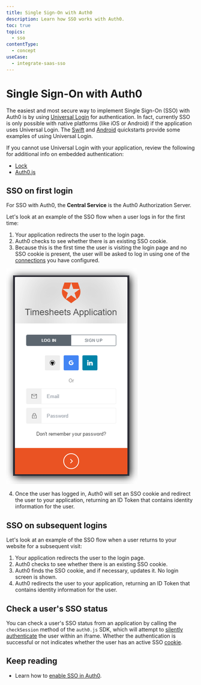 ```yaml
---
title: Single Sign-On with Auth0
description: Learn how SSO works with Auth0.
toc: true
topics:
  - sso
contentType:
  - concept
useCase:
  - integrate-saas-sso
---
```

# Single Sign-On with Auth0

The easiest and most secure way to implement Single Sign-On (SSO) with Auth0 is by using [Universal Login](/hosted-pages/login) for authentication. In fact, currently SSO is only possible with native platforms (like iOS or Android) if the application uses Universal Login. The [Swift](/quickstart/native/ios-swift/00-login) and [Android](/quickstart/native/android/00-login) quickstarts provide some examples of using Universal Login.

If you cannot use Universal Login with your application, review the following for additional info on embedded authentication:

* [Lock](/libraries/lock)
* [Auth0.js](/libraries/auth0js)

## SSO on first login

For SSO with Auth0, the **Central Service** is the Auth0 Authorization Server.

Let's look at an example of the SSO flow when a user logs in for the first time:

1. Your application redirects the user to the login page.
2. Auth0 checks to see whether there is an existing SSO cookie.
3. Because this is the first time the user is visiting the login page and no SSO cookie is present, the user will be asked to log in using one of the [connections](/connections) you have configured.

![](/media/articles/sso/single-sign-on/lock-no-sso-cookie.png)

4. Once the user has logged in, Auth0 will set an SSO cookie and redirect the user to your application, returning an ID Token that contains identity information for the user.

## SSO on subsequent logins

Let's look at an example of the SSO flow when a user returns to your website for a subsequent visit:

1. Your application redirects the user to the login page.
2. Auth0 checks to see whether there is an existing SSO cookie.
3. Auth0 finds the SSO cookie, and if necessary, updates it. No login screen is shown.
4. Auth0 redirects the user to your application, returning an ID Token that contains identity information for the user.

## Check a user's SSO status 

You can check a user's SSO status from an application by calling the `checkSession` method of the `auth0.js` SDK, which will attempt to [silently authenticate](/api-auth/tutorials/silent-authentication) the user within an iframe. Whether the authentication is successful or not indicates whether the user has an active SSO [cookie](/sessions/concepts/cookies).

## Keep reading

- Learn how to [enable SSO in Auth0](/sso/current/guides/enable-sso-tenant).